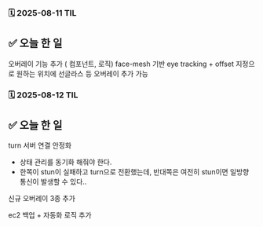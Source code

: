 
### 🗓️ 2025-08-11 TIL
## ✅ 오늘 한 일
오버레이 기능 추가 ( 컴포넌트, 로직)
face-mesh 기반 eye tracking + offset 지정으로
원하는 위치에 선글라스 등 오버레이 추가 가능


### 🗓️ 2025-08-12 TIL
## ✅ 오늘 한 일
turn 서버 연결 안정화
- 상태 관리를 동기화 해줘야 한다.
- 한쪽이 stun이 실패하고 turn으로 전환했는데, 반대쪽은 여전히 stun이면 일방향 통신이 발생할 수 있다..

신규 오버레이 3종 추가

ec2 백업 + 자동화 로직 추가

